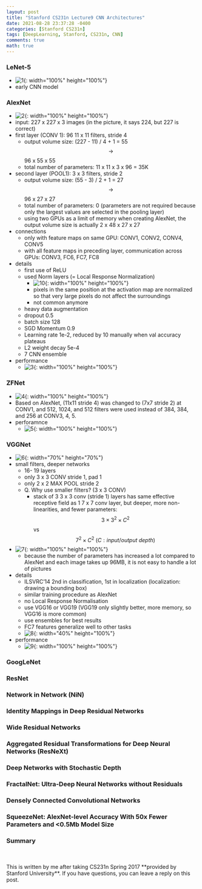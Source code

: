 ```yaml
---
layout: post
title: "Stanford CS231n Lecture9 CNN Architectures"
date: 2021-08-28 23:37:28 -0400
categories: [Stanford CS231n]
tags: [DeepLearning, Stanford, CS231n, CNN]
comments: true
math: true
---
```


### LeNet-5
- ![1](/images/cs231n/lec9/1.png){: width="100%" height="100%"}
- early CNN model

### AlexNet
- ![2](/images/cs231n/lec9/2.png){: width="100%" height="100%"}
- input: 227 x 227 x 3 images (in the picture, it says 224, but 227 is correct)
- first layer (CONV 1): 96 11 x 11 filters, stride 4
    - output volume size: (227 - 11) / 4 + 1 = 55 $$\rightarrow$$ 96 x 55 x 55
    - total number of parameters: 11 x 11 x 3 x 96 = 35K
- second layer (POOL1): 3 x 3 filters, stride 2
    - output volume size: (55 - 3) / 2 + 1 = 27 $$\rightarrow$$ 96 x 27 x 27
    - total number of parameters: 0 (parameters are not required because only the largest values are selected in the pooling layer)
    - using two GPUs as a limit of memory when creating AlexNet, the output volume size is actually 2 x 48 x 27 x 27
- connections 
    - only with feature maps on same GPU: CONV1, CONV2, CONV4, CONV5
    - with all feature maps in preceding layer, communication across GPUs: CONV3, FC6, FC7, FC8
- details
    - first use of ReLU
    - used Norm layers (= Local Response Normalization)
        - ![10](/images/cs231n/lec9/10.png){: width="100%" height="100%"}
        - pixels in the same position at the activation map are normalized so that very large pixels do not affect the surroundings
        - not common anymore 
    - heavy data augmentation
    - dropout 0.5
    - batch size 128
    - SGD Momentum 0.9
    - Learning rate 1e-2, reduced by 10 manually when val accuracy plateaus
    - L2 weight decay 5e-4
    - 7 CNN ensemble
- performance
    - ![3](/images/cs231n/lec9/3.png){: width="100%" height="100%"} 

### ZFNet
- ![4](/images/cs231n/lec9/4.png){: width="100%" height="100%"}
- Based on AlexNet, (11x11 stride 4) was changed to (7x7 stride 2) at CONV1, and 512, 1024, and 512 filters were used instead of 384, 384, and 256 at CONV3, 4, 5.
- perforamnce
    - ![5](/images/cs231n/lec9/5.png){: width="100%" height="100%"}  

### VGGNet
- ![6](/images/cs231n/lec9/6.png){: width="70%" height="70%"}  
- small filters, deeper networks
    - 16- 19 layers
    - only 3 x 3 CONV stride 1, pad 1
    - only 2 x 2 MAX POOL stride 2
    - Q. Why use smaller filters? (3 x 3 CONV)
        - stack of 3 3 x 3 conv (stride 1) layers has same effective receptive field as 1 7 x 7 conv layer, but deeper, more non-linearities, and fewer parameters: $$3 \times 3^2 \times C^2$$ vs $$7^2 \times C^2 \ (C: input/output \ depth)$$
- ![7](/images/cs231n/lec9/7.png){: width="100%" height="100%"}
    - because the number of parameters has increased a lot compared to AlexNet and each image takes up 96MB, it is not easy to handle a lot of pictures
- details
    - ILSVRC’14 2nd in classification, 1st in localization (localization: drawing a bounding box)
    - similar training procedure as AlexNet
    - no Local Response Normalisation
    - use VGG16 or VGG19 (VGG19 only slightly better, more memory, so VGG16 is more common)
    - use ensembles for best results
    - FC7 features generalize well to other tasks
    - ![8](/images/cs231n/lec9/8.png){: width="40%" height="100%"}
- performance
    - ![9](/images/cs231n/lec9/9.png){: width="100%" height="100%"}

### GoogLeNet
### ResNet
### Network in Network (NiN)
### Identity Mappings in Deep Residual Networks
### Wide Residual Networks
### Aggregated Residual Transformations for Deep Neural Networks (ResNeXt)
### Deep Networks with Stochastic Depth
### FractalNet: Ultra-Deep Neural Networks without Residuals
### Densely Connected Convolutional Networks
### SqueezeNet: AlexNet-level Accuracy With 50x Fewer Parameters and <0.5Mb Model Size
### Summary

<br/>
<br/>
This is written by me after taking CS231n Spring 2017 **provided by Stanford University**.
If you have questions, you can leave a reply on this post.